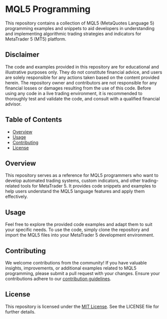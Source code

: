 # MQL5 Programming

This repository contains a collection of MQL5 (MetaQuotes Language 5) programming examples and snippets to aid developers in understanding and implementing algorithmic trading strategies and indicators for MetaTrader 5 (MT5) platform.

## Disclaimer

The code and examples provided in this repository are for educational and illustrative purposes only. They do not constitute financial advice, and users are solely responsible for any actions taken based on the content provided herein. The repository owner and contributors are not responsible for any financial losses or damages resulting from the use of this code. Before using any code in a live trading environment, it is recommended to thoroughly test and validate the code, and consult with a qualified financial advisor.

## Table of Contents

- [Overview](#overview)
- [Usage](#usage)
- [Contributing](#contributing)
- [License](#license)

## Overview

This repository serves as a reference for MQL5 programmers who want to develop automated trading systems, custom indicators, and other trading-related tools for MetaTrader 5. It provides code snippets and examples to help users understand the MQL5 language features and apply them effectively.

## Usage

Feel free to explore the provided code examples and adapt them to suit your specific needs. To use the code, simply clone the repository and import the MQL5 files into your MetaTrader 5 development environment.

## Contributing

We welcome contributions from the community! If you have valuable insights, improvements, or additional examples related to MQL5 programming, please submit a pull request with your changes. Ensure your contributions adhere to our [contribution guidelines](CONTRIBUTING.md).

## License

This repository is licensed under the [MIT License](LICENSE). See the LICENSE file for further details.
